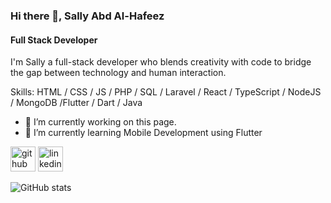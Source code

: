### Hi there 👋, Sally Abd Al-Hafeez
#### Full Stack Developer
I'm Sally a full-stack developer who blends creativity with code to bridge the gap between technology and human interaction.

Skills: HTML / CSS / JS / PHP / SQL / Laravel / React / TypeScript / NodeJS / MongoDB /Flutter / Dart / Java 

- 🔭 I’m currently working on this page. 
- 🌱 I’m currently learning Mobile Development using Flutter  


[<img src='https://cdn.jsdelivr.net/npm/simple-icons@3.0.1/icons/github.svg' alt='github' height='40'>](https://github.com/sally-AH)  [<img src='https://cdn.jsdelivr.net/npm/simple-icons@3.0.1/icons/linkedin.svg' alt='linkedin' height='40'>](https://www.linkedin.com/in/sally-abd-alhafeez/)  

![GitHub stats](https://github-readme-stats.vercel.app/api?username=sally-AH&show_icons=true)  

